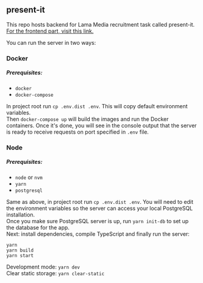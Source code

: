 ## present-it
This repo hosts backend for Lama Media recruitment task called present-it. [For the frontend part, visit this link.](https://github.com/antonisierakowski/lama-recruitment-present-it-frontend)  

You can run the server in two ways:

### Docker
##### Prerequisites:
* `docker`
* `docker-compose`

In project root run `cp .env.dist .env`. This will copy default environment variables.  
Then `docker-compose up` will build the images and run the Docker containers. Once it's done, you will see in the console output that the server is ready to receive requests on port specified in `.env` file.

### Node
##### Prerequisites:
* `node` or `nvm`
* `yarn`
* `postgresql`

Same as above, in project root run `cp .env.dist .env`. You will need to edit the environment variables so the server can access your local PostgreSQL installation.  
Once you make sure PostgreSQL server is up, run `yarn init-db` to set up the database for the app.   
Next: install dependencies, compile TypeScript and finally run the server:
```
yarn
yarn build
yarn start
```
Development mode: `yarn dev`  
Clear static storage: `yarn clear-static`
